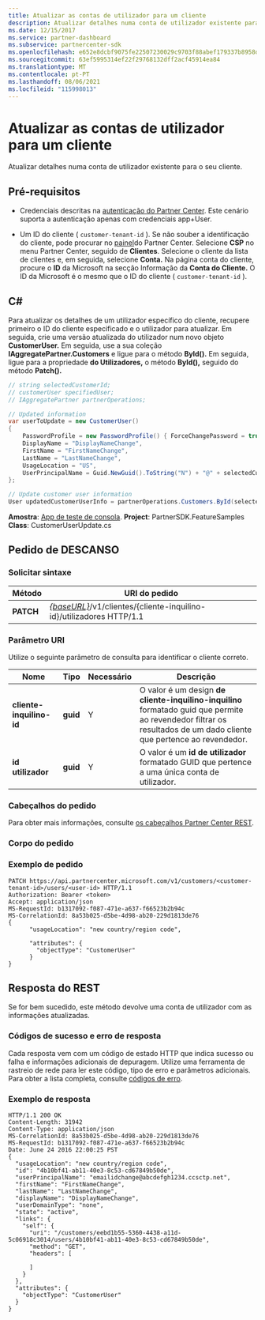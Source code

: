 ```yaml
---
title: Atualizar as contas de utilizador para um cliente
description: Atualizar detalhes numa conta de utilizador existente para o seu cliente.
ms.date: 12/15/2017
ms.service: partner-dashboard
ms.subservice: partnercenter-sdk
ms.openlocfilehash: e652e8dcbf9075fe22507230029c9703f88abef179337b8958d219c996c6e6cd
ms.sourcegitcommit: 63ef5995314ef22f29768132dff2acf45914ea84
ms.translationtype: MT
ms.contentlocale: pt-PT
ms.lasthandoff: 08/06/2021
ms.locfileid: "115998013"
---
```

# <a name="update-user-accounts-for-a-customer"></a>Atualizar as contas de utilizador para um cliente

Atualizar detalhes numa conta de utilizador existente para o seu cliente.

## <a name="prerequisites"></a>Pré-requisitos

- Credenciais descritas na [autenticação do Partner Center](partner-center-authentication.md). Este cenário suporta a autenticação apenas com credenciais app+User.

- Um ID do cliente ( `customer-tenant-id` ). Se não souber a identificação do cliente, pode procurar no [painel](https://partner.microsoft.com/dashboard)do Partner Center. Selecione **CSP** no menu Partner Center, seguido de **Clientes**. Selecione o cliente da lista de clientes e, em seguida, selecione **Conta.** Na página conta do cliente, procure o **ID** da Microsoft na secção Informação da **Conta do Cliente.** O ID da Microsoft é o mesmo que o ID do cliente ( `customer-tenant-id` ).

## <a name="c"></a>C\#

Para atualizar os detalhes de um utilizador específico do cliente, recupere primeiro o ID do cliente especificado e o utilizador para atualizar. Em seguida, crie uma versão atualizada do utilizador num novo objeto **CustomerUser.** Em seguida, use a sua coleção **IAggregatePartner.Customers** e ligue para o método **ById().** Em seguida, ligue para a propriedade **do Utilizadores,** o método **ById(),** seguido do método **Patch().**

``` csharp
// string selectedCustomerId;
// customerUser specifiedUser;
// IAggregatePartner partnerOperations;

// Updated information
var userToUpdate = new CustomerUser()
{
    PasswordProfile = new PasswordProfile() { ForceChangePassword = true, Password = "testPw@!122B" },
    DisplayName = "DisplayNameChange",
    FirstName = "FirstNameChange",
    LastName = "LastNameChange",
    UsageLocation = "US",
    UserPrincipalName = Guid.NewGuid().ToString("N") + "@" + selectedCustomer.CompanyProfile.Domain.ToString()
};

// Update customer user information
User updatedCustomerUserInfo = partnerOperations.Customers.ById(selectedCustomerId).Users.ById(specifiedUser.Id).Patch(userToUpdate);

```

**Amostra**: [App de teste de consola](console-test-app.md). **Project**: PartnerSDK.FeatureSamples **Class**: CustomerUserUpdate.cs

## <a name="rest-request"></a>Pedido de DESCANSO

### <a name="request-syntax"></a>Solicitar sintaxe

| Método    | URI do pedido                                                                                  |
|-----------|----------------------------------------------------------------------------------------------|
| **PATCH** | [*{baseURL}*](partner-center-rest-urls.md)/v1/clientes/{cliente-inquilino-id}/utilizadores HTTP/1.1 |

### <a name="uri-parameter"></a>Parâmetro URI

Utilize o seguinte parâmetro de consulta para identificar o cliente correto.

| Nome                   | Tipo     | Necessário | Descrição                                                                                                                                            |
|------------------------|----------|----------|--------------------------------------------------------------------------------------------------------------------------------------------------------|
| **cliente-inquilino-id** | **guid** | Y        | O valor é um design **de cliente-inquilino-inquilino** formatado guid que permite ao revendedor filtrar os resultados de um dado cliente que pertence ao revendedor. |
| **id utilizador**            | **guid** | Y        | O valor é um **id de utilizador** formatado GUID que pertence a uma única conta de utilizador.                                                                       |

### <a name="request-headers"></a>Cabeçalhos do pedido

Para obter mais informações, consulte [os cabeçalhos Partner Center REST](headers.md).

### <a name="request-body"></a>Corpo do pedido

### <a name="request-example"></a>Exemplo de pedido

```http
PATCH https://api.partnercenter.microsoft.com/v1/customers/<customer-tenant-id>/users/<user-id> HTTP/1.1
Authorization: Bearer <token>
Accept: application/json
MS-RequestId: b1317092-f087-471e-a637-f66523b2b94c
MS-CorrelationId: 8a53b025-d5be-4d98-ab20-229d1813de76
{
      "usageLocation": "new country/region code",

      "attributes": {
        "objectType": "CustomerUser"
      }
}
```

## <a name="rest-response"></a>Resposta do REST

Se for bem sucedido, este método devolve uma conta de utilizador com as informações atualizadas.

### <a name="response-success-and-error-codes"></a>Códigos de sucesso e erro de resposta

Cada resposta vem com um código de estado HTTP que indica sucesso ou falha e informações adicionais de depuragem. Utilize uma ferramenta de rastreio de rede para ler este código, tipo de erro e parâmetros adicionais. Para obter a lista completa, consulte [códigos de erro](error-codes.md).

### <a name="response-example"></a>Exemplo de resposta

```http
HTTP/1.1 200 OK
Content-Length: 31942
Content-Type: application/json
MS-CorrelationId: 8a53b025-d5be-4d98-ab20-229d1813de76
MS-RequestId: b1317092-f087-471e-a637-f66523b2b94c
Date: June 24 2016 22:00:25 PST
{
  "usageLocation": "new country/region code",
  "id": "4b10bf41-ab11-40e3-8c53-cd67849b50de",
  "userPrincipalName": "emailidchange@abcdefgh1234.ccsctp.net",
  "firstName": "FirstNameChange",
  "lastName": "LastNameChange",
  "displayName": "DisplayNameChange",
  "userDomainType": "none",
  "state": "active",
  "links": {
    "self": {
      "uri": "/customers/eebd1b55-5360-4438-a11d-5c06918c3014/users/4b10bf41-ab11-40e3-8c53-cd67849b50de",
      "method": "GET",
      "headers": [

      ]
    }
  },
  "attributes": {
    "objectType": "CustomerUser"
  }
}
```
